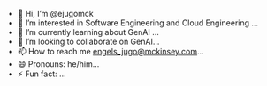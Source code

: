- 👋 Hi, I’m @ejugomck
- 👀 I’m interested in Software Engineering and Cloud Engineering ...
- 🌱 I’m currently learning about GenAI ...
- 💞️ I’m looking to collaborate on GenAI...
- 📫 How to reach me engels_jugo@mckinsey.com...
- 😄 Pronouns: he/him...
- ⚡ Fun fact: ...

<!---
ejugomck/ejugomck is a ✨ special ✨ repository because its `README.md` (this file) appears on your GitHub profile.
You can click the Preview link to take a look at your changes.
--->
